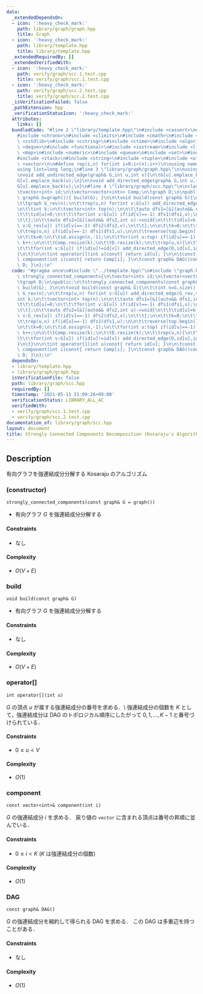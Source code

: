 ```yaml
---
data:
  _extendedDependsOn:
  - icon: ':heavy_check_mark:'
    path: library/graph/graph.hpp
    title: Graph
  - icon: ':heavy_check_mark:'
    path: library/template.hpp
    title: library/template.hpp
  _extendedRequiredBy: []
  _extendedVerifiedWith:
  - icon: ':heavy_check_mark:'
    path: verify/graph/scc.1.test.cpp
    title: verify/graph/scc.1.test.cpp
  - icon: ':heavy_check_mark:'
    path: verify/graph/scc.2.test.cpp
    title: verify/graph/scc.2.test.cpp
  _isVerificationFailed: false
  _pathExtension: hpp
  _verificationStatusIcon: ':heavy_check_mark:'
  attributes:
    links: []
  bundledCode: "#line 2 \"library/template.hpp\"\n#include <cassert>\n#include <cctype>\n\
    #include <chrono>\n#include <climits>\n#include <cmath>\n#include <cstdio>\n#include\
    \ <cstdlib>\n#include <cstring>\n#include <ctime>\n#include <algorithm>\n#include\
    \ <deque>\n#include <functional>\n#include <iostream>\n#include <limits>\n#include\
    \ <map>\n#include <numeric>\n#include <queue>\n#include <set>\n#include <sstream>\n\
    #include <stack>\n#include <string>\n#include <tuple>\n#include <utility>\n#include\
    \ <vector>\n\n#define rep(i,n) for(int i=0;i<(n);i++)\n\nusing namespace std;\n\
    using lint=long long;\n#line 3 \"library/graph/graph.hpp\"\n\nusing graph=vector<vector<int>>;\n\
    \nvoid add_undirected_edge(graph& G,int u,int v){\n\tG[u].emplace_back(v);\n\t\
    G[v].emplace_back(u);\n}\n\nvoid add_directed_edge(graph& G,int u,int v){\n\t\
    G[u].emplace_back(v);\n}\n#line 4 \"library/graph/scc.hpp\"\n\nclass strongly_connected_components{\n\
    \tvector<int> id;\n\tvector<vector<int>> Comp;\n\tgraph D;\n\npublic:\n\tstrongly_connected_components(const\
    \ graph& G=graph()){ build(G); }\n\n\tvoid build(const graph& G){\n\t\tint n=G.size();\n\
    \t\tgraph G_rev(n);\n\t\trep(u,n) for(int v:G[u]) add_directed_edge(G_rev,v,u);\n\
    \n\t\tint k;\n\t\tvector<int> top(n);\n\n\t\tauto dfs1=[&](auto&& dfs1,int u)->void{\n\
    \t\t\tid[u]=0;\n\t\t\tfor(int v:G[u]) if(id[v]==-1) dfs1(dfs1,v);\n\t\t\ttop[k++]=u;\n\
    \t\t};\n\t\tauto dfs2=[&](auto&& dfs2,int u)->void{\n\t\t\tid[u]=k;\n\t\t\tfor(int\
    \ v:G_rev[u]) if(id[v]==-1) dfs2(dfs2,v);\n\t\t};\n\n\t\tk=0;\n\t\tid.assign(n,-1);\n\
    \t\trep(u,n) if(id[u]==-1) dfs1(dfs1,u);\n\n\t\treverse(top.begin(),top.end());\n\
    \n\t\tk=0;\n\t\tid.assign(n,-1);\n\t\tfor(int u:top) if(id[u]==-1) dfs2(dfs2,u),\
    \ k++;\n\n\t\tComp.resize(k);\n\t\tD.resize(k);\n\t\trep(u,n){\n\t\t\tComp[id[u]].emplace_back(u);\n\
    \t\t\tfor(int v:G[u]) if(id[u]!=id[v]) add_directed_edge(D,id[u],id[v]);\n\t\t\
    }\n\t}\n\n\tint operator[](int u)const{ return id[u]; }\n\n\tconst vector<int>&\
    \ component(int i)const{ return Comp[i]; }\n\tconst graph& DAG()const{ return\
    \ D; }\n};\n"
  code: "#pragma once\n#include \"../template.hpp\"\n#include \"graph.hpp\"\n\nclass\
    \ strongly_connected_components{\n\tvector<int> id;\n\tvector<vector<int>> Comp;\n\
    \tgraph D;\n\npublic:\n\tstrongly_connected_components(const graph& G=graph()){\
    \ build(G); }\n\n\tvoid build(const graph& G){\n\t\tint n=G.size();\n\t\tgraph\
    \ G_rev(n);\n\t\trep(u,n) for(int v:G[u]) add_directed_edge(G_rev,v,u);\n\n\t\t\
    int k;\n\t\tvector<int> top(n);\n\n\t\tauto dfs1=[&](auto&& dfs1,int u)->void{\n\
    \t\t\tid[u]=0;\n\t\t\tfor(int v:G[u]) if(id[v]==-1) dfs1(dfs1,v);\n\t\t\ttop[k++]=u;\n\
    \t\t};\n\t\tauto dfs2=[&](auto&& dfs2,int u)->void{\n\t\t\tid[u]=k;\n\t\t\tfor(int\
    \ v:G_rev[u]) if(id[v]==-1) dfs2(dfs2,v);\n\t\t};\n\n\t\tk=0;\n\t\tid.assign(n,-1);\n\
    \t\trep(u,n) if(id[u]==-1) dfs1(dfs1,u);\n\n\t\treverse(top.begin(),top.end());\n\
    \n\t\tk=0;\n\t\tid.assign(n,-1);\n\t\tfor(int u:top) if(id[u]==-1) dfs2(dfs2,u),\
    \ k++;\n\n\t\tComp.resize(k);\n\t\tD.resize(k);\n\t\trep(u,n){\n\t\t\tComp[id[u]].emplace_back(u);\n\
    \t\t\tfor(int v:G[u]) if(id[u]!=id[v]) add_directed_edge(D,id[u],id[v]);\n\t\t\
    }\n\t}\n\n\tint operator[](int u)const{ return id[u]; }\n\n\tconst vector<int>&\
    \ component(int i)const{ return Comp[i]; }\n\tconst graph& DAG()const{ return\
    \ D; }\n};\n"
  dependsOn:
  - library/template.hpp
  - library/graph/graph.hpp
  isVerificationFile: false
  path: library/graph/scc.hpp
  requiredBy: []
  timestamp: '2021-05-11 21:09:26+09:00'
  verificationStatus: LIBRARY_ALL_AC
  verifiedWith:
  - verify/graph/scc.1.test.cpp
  - verify/graph/scc.2.test.cpp
documentation_of: library/graph/scc.hpp
layout: document
title: Strongly Connected Components Decomposition (Kosaraju's Algorithm)
---
```


## Description
有向グラフを強連結成分分解する Kosaraju のアルゴリズム

### (constructor)
```
strongly_connected_components(const graph& G = graph())
```
- 有向グラフ $G$ を強連結成分分解する

#### Constraints
- なし

#### Complexity
- $O(V+E)$

### build
```
void build(const graph& G)
```
- 有向グラフ $G$ を強連結成分分解する

#### Constraints
- なし

#### Complexity
- $O(V+E)$

### operator[]
```
int operator[](int u)
```
$G$ の頂点 $u$ が属する強連結成分の番号を求める．\\
強連結成分の個数を $K$ として，強連結成分は DAG のトポロジカル順序にしたがって $0,1,\ldots,K-1$ と番号づけられている．

#### Constraints
- $0\le u\lt V$

#### Complexity
- $O(1)$

### component
```
const vector<int>& component(int i)
```
$G$ の強連結成分 $i$ を求める．
戻り値の ``vector`` に含まれる頂点は番号の昇順に並んでいる．

#### Constraints
- $0\le i\lt K$ ($K$ は強連結成分の個数)

#### Complexity
- $O(1)$

### DAG
```
const graph& DAG()
```
$G$ の強連結成分を縮約して得られる DAG を求める．
この DAG は多重辺を持つことがある．

#### Constraints
- なし

#### Complexity
- $O(1)$
